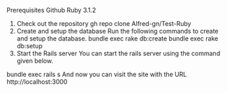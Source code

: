 Prerequisites
Github
Ruby 3.1.2
1. Check out the repository
gh repo clone Alfred-gn/Test-Ruby
3. Create and setup the database
Run the following commands to create and setup the database.
bundle exec rake db:create
bundle exec rake db:setup
4. Start the Rails server
You can start the rails server using the command given below.

bundle exec rails s
And now you can visit the site with the URL http://localhost:3000

